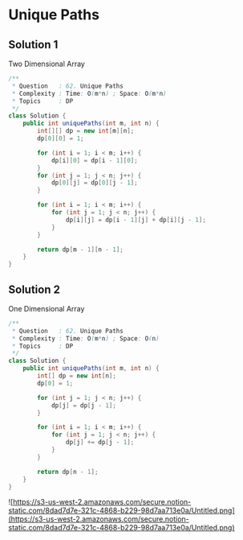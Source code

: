 # Unique Paths

## Solution 1

Two Dimensional Array

```java
/**
 * Question   : 62. Unique Paths
 * Complexity : Time: O(m*n) ; Space: O(m*n)
 * Topics     : DP
 */
class Solution {
    public int uniquePaths(int m, int n) {
        int[][] dp = new int[m][n];
        dp[0][0] = 1;

        for (int i = 1; i < m; i++) {
            dp[i][0] = dp[i - 1][0];
        }
        for (int j = 1; j < n; j++) {
            dp[0][j] = dp[0][j - 1];
        }

        for (int i = 1; i < m; i++) {
            for (int j = 1; j < n; j++) {
                dp[i][j] = dp[i - 1][j] + dp[i][j - 1];
            }
        }

        return dp[m - 1][n - 1];
    }
}
```

## Solution 2

One Dimensional Array

```java
/**
 * Question   : 62. Unique Paths
 * Complexity : Time: O(m*n) ; Space: O(n)
 * Topics     : DP
 */
class Solution {
    public int uniquePaths(int m, int n) {
        int[] dp = new int[n];
        dp[0] = 1;

        for (int j = 1; j < n; j++) {
            dp[j] = dp[j - 1];
        }

        for (int i = 1; i < m; i++) {
            for (int j = 1; j < n; j++) {
                dp[j] += dp[j - 1];
            }
        }

        return dp[n - 1];
    }
}
```

![https://s3-us-west-2.amazonaws.com/secure.notion-static.com/8dad7d7e-321c-4868-b229-98d7aa713e0a/Untitled.png](https://s3-us-west-2.amazonaws.com/secure.notion-static.com/8dad7d7e-321c-4868-b229-98d7aa713e0a/Untitled.png)
